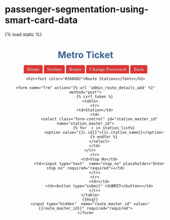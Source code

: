 # passenger-segmentation-using-smart-card-data
<!DOCTYPE html>
{% load static %}
<style>
    ul#menu {
        padding: 0
    }
    ul#menu li {
        display: inline;
    }
    ul#menu li a {
        background-color: #dd3535;
        color: #c9bdbd;
        padding: 5px 10px;
        text-decoration: none;
        font: 700 15px cursive;
        border-radius: 4px 4px 0 0;
    }
    ul#menu li a:hover {
        background-color: #c9bdbd;
        color: #dd3535;
        font: 700 18px fantasy;
        border-radius: 4px 4px 0 0;
    }
</style>
<html lang="en">
<head>
    <meta charset="UTF-8">
    <title>Route Stations</title>
</head>
<body>

<center>
    <h1 ><font color="#366092">Metro Ticket</font></h1>
    <ul id="menu">
        <li><a href="{% url 'admin_settings' %}">Home</a></li>
        <li><a href="{% url 'admin_station_master_view' %}">Station</a></li>
        <li><a href="{% url 'admin_route_master_view' %}">Route</a></li>
        <li><a href="{% url 'admin_changepassword' %}">Change Password</a></li>
        <li><a href="{% url 'admin_home' %}">Back</a></li>
    </ul>

    <h2><font color="#366092">Route Stations</font></h2>

    <form name="frm" action="{% url 'admin_route_details_add' %}" method="post">
            {% csrf_token %}
        <table>
            <tr>
	        <td>Station</td>
	        <td>
             	<select class="form-control" id="station_master_id"  name="station_master_id">
		            {% for  c in station_list%}
		        	<option value="{{c.id}}">{{c.station_name}}</option>
		            {% endfor %}
		        </select>
			</td>
	    </tr>
	        <tr>
	            <td>Stop No</td>
	            <td><input type="text"  name="stop_no" placeholder="Enter stop no" required="required"></td>
	        </tr>
            <tr>
	            <td></td>
	            <td><button type="submit" >SUBMIT</button></td>
	        </tr>
	    </table>
        {{msg}}
        <input type="hidden"  name="route_master_id" value="{{route_master_id}}" required="required">
    </form>

</center>
</body>
</html>
